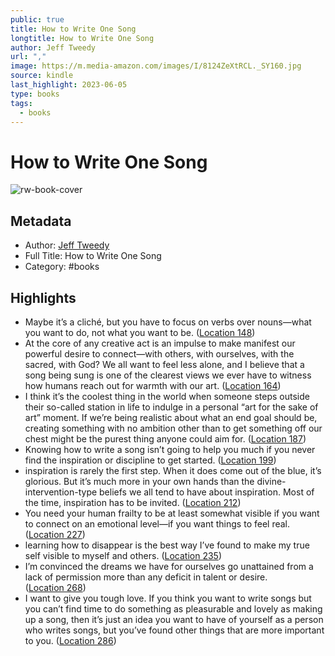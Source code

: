 ```yaml
---
public: true
title: How to Write One Song
longtitle: How to Write One Song
author: Jeff Tweedy
url: ","
image: https://m.media-amazon.com/images/I/8124ZeXtRCL._SY160.jpg
source: kindle
last_highlight: 2023-06-05
type: books
tags:
  - books
---
```

# How to Write One Song

![rw-book-cover](https://m.media-amazon.com/images/I/8124ZeXtRCL._SY160.jpg)

## Metadata
- Author: [Jeff Tweedy](Jeff%20Tweedy.md)
- Full Title: How to Write One Song
- Category: #books

## Highlights
- Maybe it’s a cliché, but you have to focus on verbs over nouns—what you want to do, not what you want to be. ([Location 148](https://readwise.io/to_kindle?action=open&asin=B08CTG5NPS&location=148))
- At the core of any creative act is an impulse to make manifest our powerful desire to connect—with others, with ourselves, with the sacred, with God? We all want to feel less alone, and I believe that a song being sung is one of the clearest views we ever have to witness how humans reach out for warmth with our art. ([Location 164](https://readwise.io/to_kindle?action=open&asin=B08CTG5NPS&location=164))
- I think it’s the coolest thing in the world when someone steps outside their so-called station in life to indulge in a personal “art for the sake of art” moment. If we’re being realistic about what an end goal should be, creating something with no ambition other than to get something off our chest might be the purest thing anyone could aim for. ([Location 187](https://readwise.io/to_kindle?action=open&asin=B08CTG5NPS&location=187))
- Knowing how to write a song isn’t going to help you much if you never find the inspiration or discipline to get started. ([Location 199](https://readwise.io/to_kindle?action=open&asin=B08CTG5NPS&location=199))
- inspiration is rarely the first step. When it does come out of the blue, it’s glorious. But it’s much more in your own hands than the divine-intervention-type beliefs we all tend to have about inspiration. Most of the time, inspiration has to be invited. ([Location 212](https://readwise.io/to_kindle?action=open&asin=B08CTG5NPS&location=212))
- You need your human frailty to be at least somewhat visible if you want to connect on an emotional level—if you want things to feel real. ([Location 227](https://readwise.io/to_kindle?action=open&asin=B08CTG5NPS&location=227))
- learning how to disappear is the best way I’ve found to make my true self visible to myself and others. ([Location 235](https://readwise.io/to_kindle?action=open&asin=B08CTG5NPS&location=235))
- I’m convinced the dreams we have for ourselves go unattained from a lack of permission more than any deficit in talent or desire. ([Location 268](https://readwise.io/to_kindle?action=open&asin=B08CTG5NPS&location=268))
- I want to give you tough love. If you think you want to write songs but you can’t find time to do something as pleasurable and lovely as making up a song, then it’s just an idea you want to have of yourself as a person who writes songs, but you’ve found other things that are more important to you. ([Location 286](https://readwise.io/to_kindle?action=open&asin=B08CTG5NPS&location=286))
